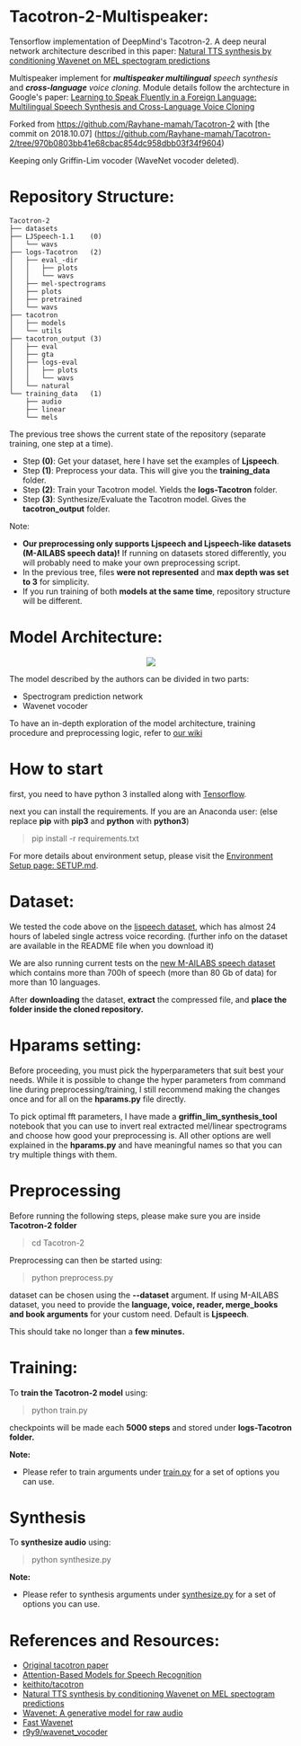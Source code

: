 # Tacotron-2-Multispeaker:
Tensorflow implementation of DeepMind's Tacotron-2. A deep neural network architecture described in this paper: [Natural TTS synthesis by conditioning Wavenet on MEL spectogram predictions](https://arxiv.org/pdf/1712.05884.pdf)

Multispeaker implement for _**multispeaker multilingual** speech synthesis_ and _**cross-language** voice cloning_. Module details follow the archtecture in Google's paper: [Learning to Speak Fluently in a Foreign Language: Multilingual Speech Synthesis and Cross-Language Voice Cloning](https://arxiv.org/abs/1907.04448)

Forked from https://github.com/Rayhane-mamah/Tacotron-2 with [the commit on 2018.10.07] (https://github.com/Rayhane-mamah/Tacotron-2/tree/970b0803bb41e68cbac854dc958dbb03f34f9604)

Keeping only Griffin-Lim vocoder (WaveNet vocoder deleted).

# Repository Structure:
	Tacotron-2
	├── datasets
	├── LJSpeech-1.1	(0)
	│   └── wavs
	├── logs-Tacotron	(2)
	│   ├── eval_-dir
	│   │   ├── plots
	│   │   └── wavs
	│   ├── mel-spectrograms
	│   ├── plots
	│   ├── pretrained
	│   └── wavs
	├── tacotron
	│   ├── models
	│   └── utils
	├── tacotron_output	(3)
	│   ├── eval
	│   ├── gta
	│   ├── logs-eval
	│   │   ├── plots
	│   │   └── wavs
	│   └── natural
	└── training_data	(1)
	    ├── audio
	    ├── linear
	    └── mels


The previous tree shows the current state of the repository (separate training, one step at a time).

- Step **(0)**: Get your dataset, here I have set the examples of **Ljspeech**.
- Step **(1)**: Preprocess your data. This will give you the **training_data** folder.
- Step **(2)**: Train your Tacotron model. Yields the **logs-Tacotron** folder.
- Step **(3)**: Synthesize/Evaluate the Tacotron model. Gives the **tacotron_output** folder.


Note:
- **Our preprocessing only supports Ljspeech and Ljspeech-like datasets (M-AILABS speech data)!** If running on datasets stored differently, you will probably need to make your own preprocessing script.
- In the previous tree, files **were not represented** and **max depth was set to 3** for simplicity.
- If you run training of both **models at the same time**, repository structure will be different.

# Model Architecture:
<p align="center">
  <img src="https://preview.ibb.co/bU8sLS/Tacotron_2_Architecture.png"/>
</p>

The model described by the authors can be divided in two parts:
- Spectrogram prediction network
- Wavenet vocoder

To have an in-depth exploration of the model architecture, training procedure and preprocessing logic, refer to [our wiki](https://github.com/Rayhane-mamah/Tacotron-2/wiki)

# How to start
first, you need to have python 3 installed along with [Tensorflow](https://www.tensorflow.org/install/).

next you can install the requirements. If you are an Anaconda user: (else replace **pip** with **pip3** and **python** with **python3**)

> pip install -r requirements.txt

For more details about environment setup, please visit the [Environment Setup page: SETUP.md](SETUP.md).

# Dataset:
We tested the code above on the [ljspeech dataset](https://keithito.com/LJ-Speech-Dataset/), which has almost 24 hours of labeled single actress voice recording. (further info on the dataset are available in the README file when you download it)

We are also running current tests on the [new M-AILABS speech dataset](http://www.m-ailabs.bayern/en/the-mailabs-speech-dataset/) which contains more than 700h of speech (more than 80 Gb of data) for more than 10 languages.

After **downloading** the dataset, **extract** the compressed file, and **place the folder inside the cloned repository.**

# Hparams setting:
Before proceeding, you must pick the hyperparameters that suit best your needs. While it is possible to change the hyper parameters from command line during preprocessing/training, I still recommend making the changes once and for all on the **hparams.py** file directly.

To pick optimal fft parameters, I have made a **griffin_lim_synthesis_tool** notebook that you can use to invert real extracted mel/linear spectrograms and choose how good your preprocessing is. All other options are well explained in the **hparams.py** and have meaningful names so that you can try multiple things with them.

# Preprocessing
Before running the following steps, please make sure you are inside **Tacotron-2 folder**

> cd Tacotron-2

Preprocessing can then be started using: 

> python preprocess.py

dataset can be chosen using the **--dataset** argument. If using M-AILABS dataset, you need to provide the **language, voice, reader, merge_books and book arguments** for your custom need. Default is **Ljspeech**.

This should take no longer than a **few minutes.**

# Training:
To **train the Tacotron-2 model** using:

> python train.py

checkpoints will be made each **5000 steps** and stored under **logs-Tacotron folder.**

**Note:**
- Please refer to train arguments under [train.py](train.py) for a set of options you can use.

# Synthesis
To **synthesize audio** using:

> python synthesize.py

**Note:**
- Please refer to synthesis arguments under [synthesize.py](synthesize.py) for a set of options you can use.


# References and Resources:
- [Original tacotron paper](https://arxiv.org/pdf/1703.10135.pdf)
- [Attention-Based Models for Speech Recognition](https://arxiv.org/pdf/1506.07503.pdf)
- [keithito/tacotron](https://github.com/keithito/tacotron)
- [Natural TTS synthesis by conditioning Wavenet on MEL spectogram predictions](https://arxiv.org/pdf/1712.05884.pdf)
- [Wavenet: A generative model for raw audio](https://arxiv.org/pdf/1609.03499.pdf)
- [Fast Wavenet](https://arxiv.org/pdf/1611.09482.pdf)
- [r9y9/wavenet_vocoder](https://github.com/r9y9/wavenet_vocoder)

